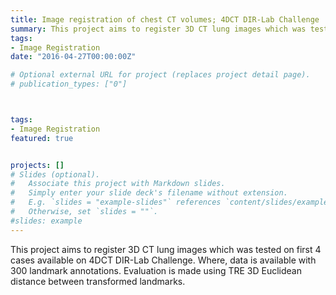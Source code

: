 ```yaml
---
title: Image registration of chest CT volumes; 4DCT DIR-Lab Challenge
summary: This project aims to register 3D CT lung images which was tested on first 4 cases available on 4DCT DIR-Lab Challenge. Where, data is available with 300 landmark annotations. Evaluation is made using TRE 3D Euclidean distance between transformed landmarks.
tags:
- Image Registration
date: "2016-04-27T00:00:00Z"

# Optional external URL for project (replaces project detail page).
# publication_types: ["0"]



tags:
- Image Registration
featured: true


projects: []
# Slides (optional).
#   Associate this project with Markdown slides.
#   Simply enter your slide deck's filename without extension.
#   E.g. `slides = "example-slides"` references `content/slides/example-slides.md`.
#   Otherwise, set `slides = ""`.
#slides: example
---
```

This project aims to register 3D CT lung images which was tested on first 4 cases available on 4DCT DIR-Lab Challenge. Where, data is available with 300 landmark annotations. Evaluation is made using TRE 3D Euclidean distance between transformed landmarks.
